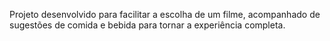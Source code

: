 Projeto desenvolvido para facilitar a escolha de um filme, acompanhado de sugestões de comida e bebida para tornar a experiência completa.